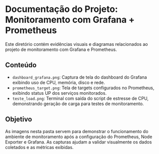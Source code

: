 # Documentação do Projeto: Monitoramento com Grafana + Prometheus

Este diretório contém evidências visuais e diagramas relacionados ao projeto de monitoramento com Grafana e Prometheus.

## Conteúdo

- `dashboard_grafana.png`: Captura de tela do dashboard do Grafana exibindo uso de CPU, memória, disco e rede.
- `prometheus_target.png`: Tela de targets configurados no Prometheus, exibindo status UP dos serviços monitorados.
- `teste_load.png`: Terminal com saída do script de estresse de CPU, demonstrando geração de carga para testes de monitoramento.

## Objetivo

As imagens nesta pasta servem para demonstrar o funcionamento do ambiente de monitoramento após a configuração do Prometheus, Node Exporter e Grafana. As capturas ajudam a validar visualmente os dados coletados e as métricas exibidas.
